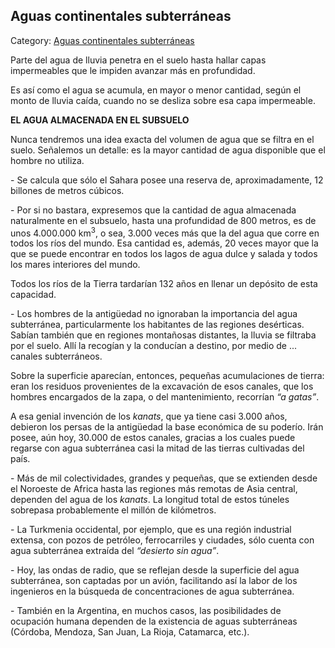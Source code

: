 ## Aguas continentales subterráneas

Category: [Aguas continentales subterráneas](http://descubrircorrientes.com.ar/2012/index.php/1541-geografia/5-hidrologia/agua-en-estado-liquido/aguas-continentales/aguas-continentales-subterraneas)

Parte del agua de lluvia penetra en el suelo hasta hallar capas impermeables que le impiden avanzar más en profundidad.

Es así como el agua se acumula, en mayor o menor cantidad, según el monto de lluvia caída, cuando no se desliza sobre esa capa impermeable.

**EL AGUA ALMACENADA EN EL SUBSUELO**

Nunca tendremos una idea exacta del volumen de agua que se filtra en el suelo. Señalemos un detalle: es la mayor cantidad de agua disponible que el hombre no utiliza.

\- Se calcula que sólo el Sahara posee una reserva de, aproximadamente, 12 billones de metros cúbicos.

\- Por si no bastara, expresemos que la cantidad de agua almacenada naturalmente en el subsuelo, hasta una profundidad de 800 metros, es de unos 4.000.000 km<sup>3</sup>, o sea, 3.000 veces más que la del agua que corre en todos los ríos del mundo. Esa cantidad es, además, 20 veces mayor que la que se puede encontrar en todos los lagos de agua dulce y salada y todos los mares interiores del mundo.

Todos los ríos de la Tierra tardarían 132 años en llenar un depósito de esta capacidad.

\- Los hombres de la antigüedad no ignoraban la importancia del agua subterránea, particularmente los habitantes de las regiones desérticas. Sabían también que en regiones montañosas distantes, la lluvia se filtraba por el suelo. Allí la recogían y la conducían a destino, por medio de ... canales subterráneos.

Sobre la superficie aparecían, entonces, pequeñas acumulaciones de tierra: eran los residuos provenientes de la excavación de esos canales, que los hombres encargados de la zapa, o del mantenimiento, recorrían _“a gatas”_.

A esa genial invención de los _kanats_, que ya tiene casi 3.000 años, debieron los persas de la antigüedad la base económica de su poderío. Irán posee, aún hoy, 30.000 de estos canales, gracias a los cuales puede regarse con agua subterránea casi la mitad de las tierras cultivadas del país.

\- Más de mil colectividades, grandes y pequeñas, que se extienden desde el Noroeste de Africa hasta las regiones más remotas de Asia central, dependen del agua de los _kanats_. La longitud total de estos túneles sobrepasa probablemente el millón de kilómetros.

\- La Turkmenia occidental, por ejemplo, que es una región industrial extensa, con pozos de petróleo, ferrocarriles y ciudades, sólo cuenta con agua subterránea extraída del _“desierto sin agua”_.

\- Hoy, las ondas de radio, que se reflejan desde la superficie del agua subterránea, son captadas por un avión, facilitando así la labor de los ingenieros en la búsqueda de concentraciones de agua subterránea.

\- También en la Argentina, en muchos casos, las posibilidades de ocupación humana dependen de la existencia de aguas subterráneas (Córdoba, Mendoza, San Juan, La Rioja, Catamarca, etc.).